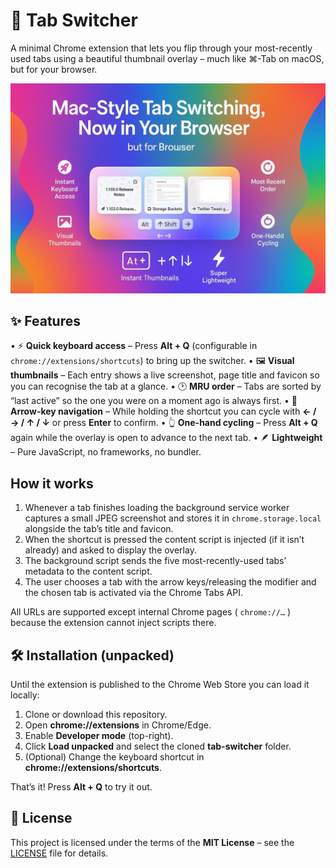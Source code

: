# 🚀 Tab Switcher

A minimal Chrome extension that lets you flip through your most-recently used tabs using a beautiful thumbnail overlay – much like ⌘-Tab on macOS, but for your browser.

![](./docs/poster.jpeg)

## ✨ Features

• ⚡ **Quick keyboard access** – Press **Alt + Q** (configurable in `chrome://extensions/shortcuts`) to bring up the switcher.
• 🖼️ **Visual thumbnails** – Each entry shows a live screenshot, page title and favicon so you can recognise the tab at a glance.
• 🕑 **MRU order** – Tabs are sorted by “last active” so the one you were on a moment ago is always first.
• 🎹 **Arrow-key navigation** – While holding the shortcut you can cycle with **← / → / ↑ / ↓** or press **Enter** to confirm.
• 👆 **One-hand cycling** – Press **Alt + Q** again while the overlay is open to advance to the next tab.
• 🪶 **Lightweight** – Pure JavaScript, no frameworks, no bundler.

## How it works

1. Whenever a tab finishes loading the background service worker captures a small JPEG screenshot and stores it in `chrome.storage.local` alongside the tab’s title and favicon.
2. When the shortcut is pressed the content script is injected (if it isn’t already) and asked to display the overlay.
3. The background script sends the five most-recently-used tabs’ metadata to the content script.
4. The user chooses a tab with the arrow keys/releasing the modifier and the chosen tab is activated via the Chrome Tabs API.

All URLs are supported except internal Chrome pages ( `chrome://…` ) because the extension cannot inject scripts there.

## 🛠️ Installation (unpacked)

Until the extension is published to the Chrome Web Store you can load it locally:

1. Clone or download this repository.
2. Open **chrome://extensions** in Chrome/Edge.
3. Enable **Developer mode** (top-right).
4. Click **Load unpacked** and select the cloned **tab-switcher** folder.
5. (Optional) Change the keyboard shortcut in **chrome://extensions/shortcuts**.

That’s it! Press **Alt + Q** to try it out.

## 📝 License

This project is licensed under the terms of the **MIT License** – see the [LICENSE](LICENSE) file for details.
